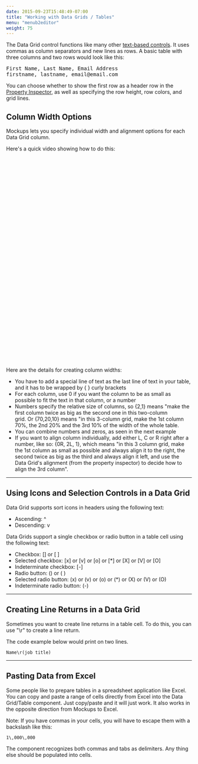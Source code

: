 ```yaml
---
date: 2015-09-23T15:48:49-07:00
title: "Working with Data Grids / Tables"
menu: "menub2editor"
weight: 75
---
```


The Data Grid control functions like many other [text-based controls](http://support.balsamiq.com/customer/portal/articles/110121). It uses commas as column separators and new lines as rows. A basic table with three columns and two rows would look like this:

<pre>First Name, Last Name, Email Address 
firstname, lastname, email@email.com</pre>

You can choose whether to show the first row as a header row in the [Property Inspector](http://support.balsamiq.com/customer/portal/articles/110114), as well as specifying the row height, row colors, and grid lines.

## Column Width Options

Mockups lets you specify individual width and alignment options for each Data Grid column.

Here's a quick video showing how to do this:

<object height="555" width="700"><param name="movie" value="http://www.youtube.com/v/yUUdt6vfc4s?fs=1&amp;hl=en_US"><param name="allowFullScreen" value="true"><param name="allowscriptaccess" value="always"><embed allowfullscreen="true" allowscriptaccess="always" height="555" src="http://www.youtube.com/v/yUUdt6vfc4s?fs=1&amp;hl=en_US" type="application/x-shockwave-flash" width="700"></object>

Here are the details for creating column widths:

*   You have to add a special line of text as the last line of text in your table, and it has to be wrapped by { } curly brackets
*   For each column, use 0 if you want the column to be as small as possible to fit the text in that column, or a number
*   Numbers specify the relative size of columns, so {2,1} means "make the first column twice as big as the second one in this two-column  
    grid. Or {70,20,10} means "in this 3-column grid, make the 1st column 70%, the 2nd 20% and the 3rd 10% of the width of the whole table.
*   You can combine numbers and zeros, as seen in the next example
*   If you want to align column individually, add either L, C or R right after a number, like so: {0R, 2L, 1}, which means "in this 3 column grid, make the 1st column as small as possible and always align it to the right, the second twice as big as the third and always align it left, and use the Data Grid's alignment (from the property inspector) to decide how to align the 3rd column".

* * *

## Using Icons and Selection Controls in a Data Grid

Data Grid supports sort icons in headers using the following text:

*   Ascending: ^
*   Descending: v

Data Grids support a single checkbox or radio button in a table cell using the following text:

*   Checkbox: [] or [ ]
*   Selected checkbox: [x] or [v] or [o] or [*] or [X] or [V] or [O]
*   Indeterminate checkbox: [-]
*   Radio button: () or ( )
*   Selected radio button: (x) or (v) or (o) or (*) or (X) or (V) or (O)
*   Indeterminate radio button: (-)

* * *

## Creating Line Returns in a Data Grid

Sometimes you want to create line returns in a table cell. To do this, you can use "\r" to create a line return.

The code example below would print on two lines.

`Name\r(job title)`

* * *

## Pasting Data from Excel

Some people like to prepare tables in a spreadsheet application like Excel. You can copy and paste a range of cells directly from Excel into the Data Grid/Table component. Just copy/paste and it will just work. It also works in the opposite direction from Mockups to Excel.

Note: If you have commas in your cells, you will have to escape them with a backslash like this:

`1\,000\,000`

The component recognizes both commas and tabs as delimiters. Any thing else should be populated into cells.